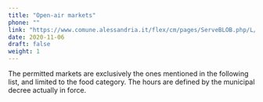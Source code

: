 ```yaml
---
title: "Open-air markets"
phone: ""
link: "https://www.comune.alessandria.it/flex/cm/pages/ServeBLOB.php/L/IT/IDPagina/2724?fbclid=IwAR3rBZPpOLvIg5i_071YyIUatwK0EktkD8V9xdO-8Xm5uXi9dFlFMlpkMfY"
date: 2020-11-06
draft: false
weight: 1
---
```


The permitted markets are exclusively the ones mentioned in the following list, and limited to the food category. The hours are defined by the municipal decree actually in force.
